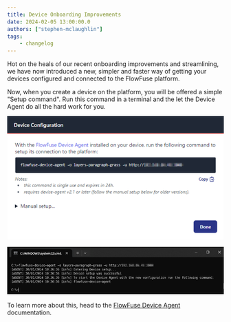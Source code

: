 ```yaml
---
title: Device Onboarding Improvements
date: 2024-02-05 13:00:00.0
authors: ["stephen-mclaughlin"]
tags:
    - changelog
---
```


Hot on the heals of our recent onboarding improvements and streamlining, we 
have now introduced a new, simpler and faster way of getting your devices
configured and connected to the FlowFuse platform.

Now, when you create a device on the platform, you will be offered a simple
"Setup command". Run this command in a terminal and the let the Device
Agent do all the hard work for you.

![](./images/device-onboarding-improvements-1.png)

![](./images/device-onboarding-improvements-2.png)

To learn more about this, head to the [FlowFuse Device Agent](https://flowfuse.com/docs/device-agent/) documentation.
